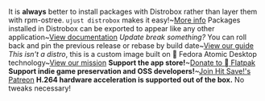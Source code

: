 It is **always** better to install packages with Distrobox rather than layer them with rpm-ostree. `ujust distrobox` makes it easy!~[More info](https://docs.bazzite.gg/Installing_and_Managing_Software/Distrobox/)
Packages installed in Distrobox can be exported to appear like any other application~[View documentation](https://distrobox.it/usage/distrobox-export/)
*Update break something?* You can roll back and pin the previous release or rebase by build date~[View our guide](https://docs.bazzite.gg/Installing_and_Managing_Software/Updates_Rollbacks_and_Rebasing/rolling_back_system_updates/)
*This isn't a distro*, this is a custom image built on  Fedora Atomic Desktop technology~[View our mission](https://ublue.it/mission/)
**Support the app store!**~[Donate to  Flatpak](https://opencollective.com/flatpak)
**Support indie game preservation and OSS developers!**~[Join Hit Save!'s Patreon](https://patreon.com/hitsave)
**H.264 hardware acceleration is supported out of the box.** No tweaks necessary!